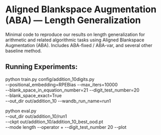 # Aligned Blankspace Augmentation (ABA) — Length Generalization

Minimal code to reproduce our results on length generalization for arithmetic and related algorithmic tasks using Aligned Blankspace Augmentation (ABA). Includes ABA-fixed / ABA-var, and several other baseline method. 

## Running Experiments:
python train.py config/addition_10digits.py \
--positional_embedding=RPEBias --max_iters=10000 \
--blank_space_in_equation_number=21 --digit_test_number=20 \
--blank_space_exact=True \
--out_dir out/addition_10 --wandb_run_name=run1 

python eval.py  \
  --out_dir out/addition_10/run1 \
  --ckpt out/addition_10/addition_10_best_ood.pt \
  --mode length --operator + --digit_test_number 20 --plot

